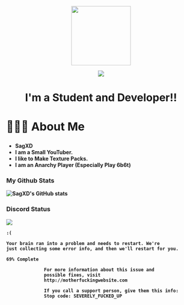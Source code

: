<p align="center">
<img src="https://i.imgur.com/Cp3uN8t.gif" width="158px"/>
</p>


<p align="center"> <img src="https://komarev.com/ghpvc/?username=sagxd&color=grey&style=for-the-badge"/> </p>



<h1 align="center">I'm a Student and Developer!!</h1>

<h2 style="font-size:30px"><b> 🙋🏻‍♂️ About Me <b></h2>
 
 
- SagXD
- I am a Small YouTuber.
- I like to Make Texture Packs.
- I am an Anarchy Player (Especially Play 6b6t)



### My Github Stats

![SagXD's GitHub stats](https://github-readme-stats.vercel.app/api?username=sagxd&show_icons=true&theme=tokyonight)


### Discord Status

<a href="https://discord.com/users/887610165745057802"><img src="https://lanyard.cnrad.dev/api/887610165745057802?bg=1A1B27"></a>



```
:(

Your brain ran into a problem and needs to restart. We're
just collecting some error info, and then we'll restart for you.

69% Complete

              For more information about this issue and
              possible fixes, visit
              http://motherfuckingwebsite.com

              If you call a support person, give them this info:
              Stop code: SEVERELY_FUCKED_UP

```

